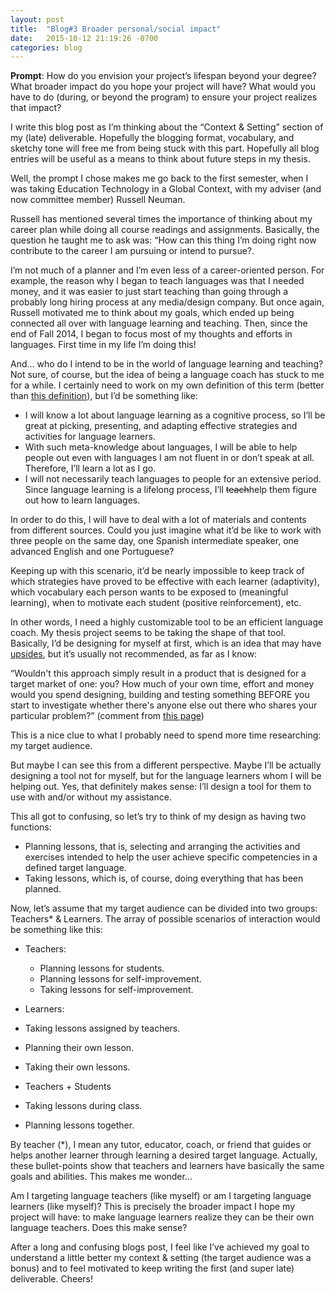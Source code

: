 ```yaml
---
layout: post
title:  "Blog#3 Broader personal/social impact"
date:   2015-10-12 21:19:26 -0700
categories: blog
---
```

**Prompt**: How do you envision your project’s lifespan beyond your degree? What broader impact do you hope your project will have? What would you have to do (during, or beyond the program) to ensure your project realizes that impact?



I write this blog post as I’m thinking about the “Context & Setting” section of my (late) deliverable. Hopefully the blogging format, vocabulary, and sketchy tone will free me from being stuck with this part. Hopefully all blog entries will be useful as a means to think about future steps in my thesis.



Well, the prompt I chose makes me go back to the first semester, when I was taking Education Technology in a Global Context, with my adviser (and now committee member) Russell Neuman.



Russell has mentioned several times the importance of thinking about my career plan while doing all course readings and assignments. Basically, the question he taught me to ask was: “How can this thing I’m doing right now contribute to the career I am pursuing or intend to pursue?.



I’m not much of a planner and I’m even less of a career-oriented person. For example, the reason why I began to teach languages was that I needed money, and it was easier to just start teaching than going through a probably long hiring process at any media/design company. But once again, Russell motivated me to think about my goals, which ended up being connected all over with language learning and teaching. Then, since the end of Fall 2014, I began to focus most of my thoughts and efforts in languages. First time in my life I’m doing this!



And… who do I intend to be in the world of language learning and teaching? Not sure, of course, but the idea of being a language coach has stuck to me for a while. I certainly need to work on my own definition of this term (better than [this definition](https://www.google.com/url?q=https://en.wikipedia.org/wiki/Language_coaching&sa=D&usg=AFQjCNERNcrU8Z9wBngkeSudPMijFlw4aA)), but I’d be something like:



*   I will know a lot about language learning as a cognitive process, so I’ll be great at picking, presenting, and adapting effective strategies and activities for language learners.
*   With such meta-knowledge about languages, I will be able to help people out even with languages I am not fluent in or don’t speak at all. Therefore, I’ll learn a lot as I go.
*   I will not necessarily teach languages to people for an extensive period. Since language learning is a lifelong process, I’ll <span class="c11"><strike>teach</strike>help them figure out how to learn languages.



In order to do this, I will have to deal with a lot of materials and contents from different sources. Could you just imagine what it’d be like to work with three people on the same day, one Spanish intermediate speaker, one advanced English and one Portuguese?



Keeping up with this scenario, it’d be nearly impossible to keep track of which strategies have proved to be effective with each learner (adaptivity), which vocabulary each person wants to be exposed to (meaningful learning), when to motivate each student (positive reinforcement), etc.



In other words, I need a highly customizable tool to be an efficient language coach. My thesis project seems to be taking the shape of that tool. Basically, I’d be designing for myself at first, which is an idea that may have [upsides](https://www.google.com/url?q=http://www.mindtheproduct.com/2014/06/design-products-one-else/&sa=D&usg=AFQjCNEJl59nqiOFlhesDbR9ofwo9dh2Kg), but it’s usually not recommended, as far as I know:



“Wouldn't this approach simply result in a product that is designed for a target market of one: you? How much of your own time, effort and money would you spend designing, building and testing something BEFORE you start to investigate whether there's anyone else out there who shares your particular problem?” (comment from [this page](https://www.google.com/url?q=http://upsides&sa=D&usg=AFQjCNG5lapbT1-dZbw6o7LKPVUBvqRJsA))



This is a nice clue to what I probably need to spend more time researching: my target audience.



But maybe I can see this from a different perspective. Maybe I’ll be actually designing a tool not for myself, but for the language learners whom I will be helping out. Yes, that definitely makes sense: I’ll design a tool for them to use with and/or without my assistance.



This all got to confusing, so let’s try to think of my design as having two functions:



*   Planning lessons, that is, selecting and arranging the activities and exercises intended to help the user achieve specific competencies in a defined target language.
*   Taking lessons, which is, of course, doing everything that has been planned.



Now, let’s assume that my target audience can be divided into two groups: Teachers* & Learners. The array of possible scenarios of interaction would be something like this:



*   <span class="c8">Teachers:
    *   Planning lessons for students.
    *   Planning lessons for self-improvement.
    *   Taking lessons for self-improvement.
*   <span class="c8">Learners:

*   Taking lessons assigned by teachers.
*   Planning their own lesson.
*   Taking their own lessons.

*   <span class="c8">Teachers + Students

*   Taking lessons during class.
*   Planning lessons together.



By teacher (*), I mean any tutor, educator, coach, or friend that guides or helps another learner through learning a desired target language. Actually, these bullet-points show that teachers and learners have basically the same goals and abilities. This makes me wonder…



Am I targeting language teachers (like myself) or am I targeting language learners (like myself)? This is precisely the broader impact I hope my project will have: to make language learners realize they can be their own language teachers. Does this make sense?



After a long and confusing blogs post, I feel like I’ve achieved my goal to understand a little better my context & setting (the target audience was a bonus) and to feel motivated to keep writing the first (and super late) deliverable. Cheers!